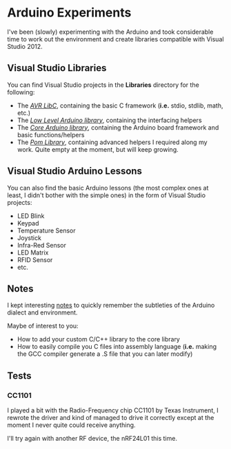 # Arduino Experiments

I've been (slowly) experimenting with the Arduino and took considerable time to work out the environment and create libraries compatible with Visual Studio 2012.

## Visual Studio Libraries

You can find Visual Studio projects in the **Libraries** directory for the following:
* The [*AVR LibC*](./Libraries/AVR%20Libc), containing the basic C framework (**i.e.** stdio, stdlib, math, etc.)
* The [*Low Level Arduino library*](./Libraries/Libraries), containing the interfacing helpers
* The [*Core Arduino library*](./Libraries/Core), containing the Arduino board framework and basic functions/helpers
* The [*Pom Library*](./Libraries/Pom), containing advanced helpers I required along my work. Quite empty at the moment, but will keep growing.

## Visual Studio Arduino Lessons

You can also find the basic Arduino lessons (the most complex ones at least, I didn't bother with the simple ones) in the form of Visual Studio projects:
* LED Blink
* Keypad
* Temperature Sensor
* Joystick
* Infra-Red Sensor
* LED Matrix
* RFID Sensor
* etc.

## Notes

I kept interesting [notes](./Arduino%20ROOT%20DOC.txt) to quickly remember the subtleties of the Arduino dialect and environment.

Maybe of interest to you:
* How to add your custom C/C++ library to the core library
* How to easily compile you C files into assembly language (**i.e.** making the GCC compiler generate a .S file that you can later modify)


## Tests

### CC1101

I played a bit with the Radio-Frequency chip CC1101 by Texas Instrument, I rewrote the driver and kind of managed to drive it correctly except at the moment I never quite could receive anything.

I'll try again with another RF device, the nRF24L01 this time.
